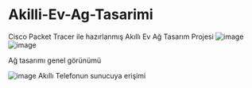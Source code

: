 # Akilli-Ev-Ag-Tasarimi
Cisco Packet Tracer ile hazırlanmış Akıllı Ev Ağ Tasarım Projesi
![image](https://github.com/user-attachments/assets/bdf42a16-384c-4470-8157-04bb4c996a65)
![image](https://github.com/user-attachments/assets/99d93712-f0c5-4176-88b9-1bd940836f90)

Ağ tasarımı genel görünümü

![image](https://github.com/user-attachments/assets/28287397-d2d5-4148-9ae4-e029a365f1cc)
Akıllı Telefonun sunucuya erişimi


